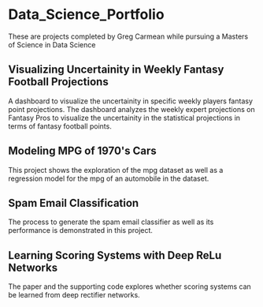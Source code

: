 # Data_Science_Portfolio
These are projects completed by Greg Carmean while pursuing a Masters of Science in Data Science

## Visualizing Uncertainity in Weekly Fantasy Football Projections

A dashboard to visualize the uncertainity in specific weekly players fantasy point projections. 
The dashboard analyzes the weekly expert projections on Fantasy Pros to visualize the uncertainity in the statistical projections in terms of fantasy football points.

## Modeling MPG of 1970's Cars

This project shows the exploration of the mpg dataset as well as a regression model for the mpg of an automobile in the dataset.

## Spam Email Classification

The process to generate the spam email classifier as well as its performance is demonstrated in this project.

## Learning Scoring Systems with Deep ReLu Networks

The paper and the supporting code explores whether scoring systems can be learned from deep rectifier networks.
